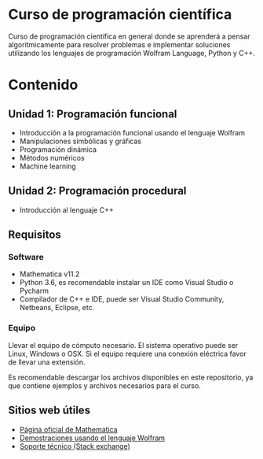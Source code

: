# Curso de programación científica
Curso de programación científica en general donde se aprenderá a pensar algoritmicamente para resolver problemas e implementar soluciones utilizando los lenguajes de programación Wolfram Language, Python y C++.

# Contenido
## Unidad 1: Programación funcional
* Introducción a la programación funcional usando el lenguaje Wolfram
* Manipulaciones simbólicas y gráficas
* Programación dinámica
* Métodos numéricos
* Machine learning

## Unidad 2: Programación procedural
* Introducción al lenguaje C++

## Requisitos
### Software

* Mathematica v11.2
* Python 3.6, es recomendable instalar un IDE como Visual Studio o Pycharm
* Compilador de C++ e IDE, puede ser Visual Studio Community, Netbeans, Eclipse, etc.

### Equipo
Llevar el equipo de cómputo necesario. El sistema operativo puede ser Linux, Windows o OSX. Si el equipo requiere una conexión eléctrica favor de llevar una extensión.

Es recomendable descargar los archivos disponibles en este repositorio, ya que contiene ejemplos y archivos necesarios para el curso.


## Sitios web útiles
* [Página oficial de Mathematica](https://www.wolfram.com/mathematica/)
* [Demostraciones usando el lenguaje Wolfram](http://demonstrations.wolfram.com/)
* [Soporte técnico (Stack exchange)](http://mathematica.stackexchange.com/)
